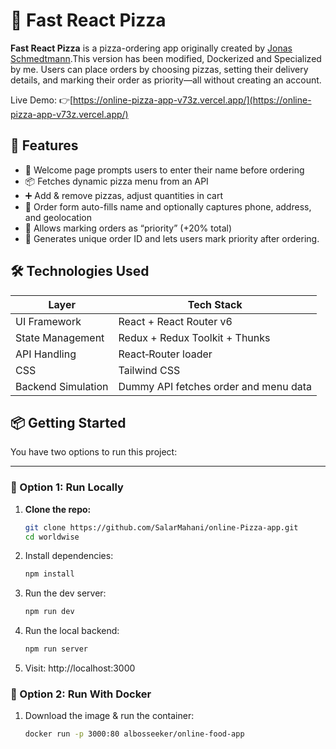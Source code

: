 # 🍕 Fast React Pizza

**Fast React Pizza** is a pizza-ordering app originally created by [Jonas Schmedtmann](https://github.com/jonasschmedtmann).This version has been modified, Dockerized and Specialized by me.
Users can place orders by choosing pizzas, setting their delivery details, and marking their order as priority—all without creating an account.

Live Demo: 👉[https://online-pizza-app-v73z.vercel.app/](https://online-pizza-app-v73z.vercel.app/)

## 🚀 Features

- 🎯 Welcome page prompts users to enter their name before ordering
- 📦 Fetches dynamic pizza menu from an API
- ➕ Add & remove pizzas, adjust quantities in cart
- 📝 Order form auto-fills name and optionally captures phone, address, and geolocation
- 🚨 Allows marking orders as “priority” (+20% total)
- 🔁 Generates unique order ID and lets users mark priority after ordering.

## 🛠️ Technologies Used

| Layer              | Tech Stack                                 |
|--------------------|--------------------------------------------|
| UI Framework       | React + React Router v6                    |
| State Management   | Redux + Redux Toolkit + Thunks             |
| API Handling       | React‑Router loader                        |
| CSS                | Tailwind CSS                               |
| Backend Simulation | Dummy API fetches order and menu data      |


## 📦 Getting Started

You have two options to run this project:

---

### 🔧 Option 1: Run Locally 

1. **Clone the repo:**
   ```bash
   git clone https://github.com/SalarMahani/online-Pizza-app.git
   cd worldwise
   
2. Install dependencies:
   ```bash
   npm install
   
3. Run the dev server:
   ```bash
   npm run dev
   
4. Run the local backend:
   ```bash
   npm run server
   
5. Visit: http://localhost:3000


### 🔧 Option 2: Run With Docker

1. Download the image & run the container:
   ```bash
   docker run -p 3000:80 albosseeker/online-food-app

